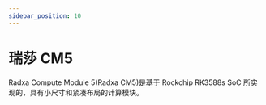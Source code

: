 ```yaml
---
sidebar_position: 10
---
```


# 瑞莎 CM5

Radxa Compute Module 5(Radxa CM5)是基于 Rockchip RK3588s SoC 所实现的，具有小尺寸和紧凑布局的计算模块。

<DocCardList />
